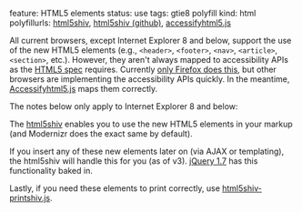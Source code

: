 feature: HTML5 elements
status: use
tags: gtie8 polyfill
kind: html
polyfillurls: [html5shiv](http://code.google.com/p/html5shiv/), [html5shiv (github)](https://github.com/aFarkas/html5shiv/), [accessifyhtml5.js](https://github.com/yatil/accessifyhtml5.js)

All current browsers, except Internet Explorer 8 and below, support the use of the new HTML5 elements (e.g., `<header>`, `<footer>`, `<nav>`, `<article>`, `<section>`, etc.). However, they aren't always mapped to accessibility APIs as the [HTML5 spec](http://www.whatwg.org/specs/web-apps/current-work/multipage/elements.html#wai-aria) requires. Currently [only Firefox does this](http://html5accessibility.com/), but other browsers are implementing the accessibility APIs quickly. In the meantime, [Accessifyhtml5.js](https://github.com/yatil/accessifyhtml5.js) maps them correctly.

The notes below only apply to Internet Explorer 8 and below:

The [html5shiv](http://code.google.com/p/html5shiv/) enables you to use the new HTML5 elements in your markup (and Modernizr does the exact same by default).

If you insert any of these new elements later on (via AJAX or templating), the html5shiv will handle this for you (as of v3). [jQuery 1.7](http://blog.jquery.com/2011/11/03/jquery-1-7-released/) has this functionality baked in.

Lastly, if you need these elements to print correctly, use [html5shiv-printshiv.js](https://github.com/aFarkas/html5shiv/blob/master/src/html5shiv-printshiv.js).
